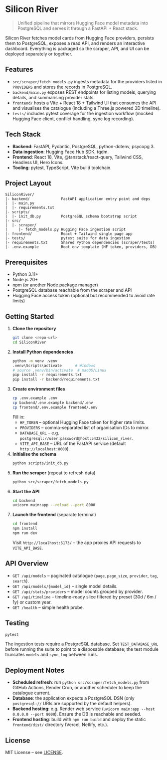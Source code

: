 # Silicon River

> Unified pipeline that mirrors Hugging Face model metadata into PostgreSQL and serves it through a FastAPI + React stack.

Silicon River fetches model cards from Hugging Face providers, persists them to PostgreSQL, exposes a read API, and renders an interactive dashboard. Everything is packaged so the scraper, API, and UI can be deployed separately or together.

## Features
- `src/scraper/fetch_models.py` ingests metadata for the providers listed in `PROVIDERS` and stores the records in PostgreSQL.
- `backend/main.py` exposes REST endpoints for listing models, querying details, and summarising provider stats.
- `frontend/` hosts a Vite + React 18 + Tailwind UI that consumes the API and visualises the catalogue (including a Three.js powered 3D timeline).
- `tests/` includes pytest coverage for the ingestion workflow (mocked Hugging Face client, conflict handling, sync log recording).

## Tech Stack
- **Backend**: FastAPI, Pydantic, PostgreSQL, python-dotenv, psycopg 3.
- **Data ingestion**: Hugging Face Hub SDK, tqdm.
- **Frontend**: React 18, Vite, @tanstack/react-query, Tailwind CSS, Headless UI, Hero Icons.
- **Tooling**: pytest, TypeScript, Vite build toolchain.

## Project Layout
```text
SiliconRiver/
|- backend/              FastAPI application entry point and deps
|  |- main.py
|  |- requirements.txt
|- scripts/
|  |- init_db.py         PostgreSQL schema bootstrap script
|- src/
|  |- scraper/
|     |- fetch_models.py Hugging Face ingestion script
|- frontend/             React + Tailwind single page app
|- tests/                pytest suite for data ingestion
|- requirements.txt      Shared Python dependencies (scraper/tests)
|- .env.example          Root env template (HF token, providers, DB)
```

## Prerequisites
- Python 3.11+
- Node.js 20+
- npm (or another Node package manager)
- PostgreSQL database reachable from the scraper and API
- Hugging Face access token (optional but recommended to avoid rate limits)

## Getting Started
1. **Clone the repository**
   ```bash
   git clone <repo-url>
   cd SiliconRiver
   ```
2. **Install Python dependencies**
   ```bash
   python -m venv .venv
   .venv\Scripts\activate      # Windows
   # source .venv/bin/activate  # macOS/Linux
   pip install -r requirements.txt
   pip install -r backend/requirements.txt
   ```
3. **Create environment files**
   ```bash
   cp .env.example .env
   cp backend/.env.example backend/.env
   cp frontend/.env.example frontend/.env
   ```
   Fill in:
   - `HF_TOKEN` – optional Hugging Face token for higher rate limits.
   - `PROVIDERS` – comma-separated list of organisation IDs to mirror.
   - `DATABASE_URL` – e.g. `postgresql://user:password@host:5432/silicon_river`.
   - `VITE_API_BASE` – URL of the FastAPI service (default `http://localhost:8000`).
4. **Initialise the schema**
   ```bash
   python scripts/init_db.py
   ```
5. **Run the scraper** (repeat to refresh data)
   ```bash
   python src/scraper/fetch_models.py
   ```
6. **Start the API**
   ```bash
   cd backend
   uvicorn main:app --reload --port 8000
   ```
7. **Launch the frontend** (separate terminal)
   ```bash
   cd frontend
   npm install
   npm run dev
   ```
   Visit `http://localhost:5173/` – the app proxies API requests to `VITE_API_BASE`.

## API Overview
- `GET /api/models` – paginated catalogue (`page`, `page_size`, `provider`, `tag`, `search`).
- `GET /api/models/{model_id}` – single model details.
- `GET /api/stats/providers` – model counts grouped by provider.
- `GET /api/timeline` – timeline-ready slice filtered by preset (30d / 6m / 1y) or custom year.
- `GET /health` – simple health probe.

## Testing
```bash
pytest
```
The ingestion tests require a PostgreSQL database. Set `TEST_DATABASE_URL` before running the suite to point to a disposable database; the test module truncates `models` and `sync_log` between runs.

## Deployment Notes
- **Scheduled refresh**: run `python src/scraper/fetch_models.py` from GitHub Actions, Render Cron, or another scheduler to keep the catalogue current.
- **Database**: the application expects a PostgreSQL DSN (only `postgresql://` URIs are supported by the default helpers).
- **Backend hosting**: e.g. Render web service (`uvicorn main:app --host 0.0.0.0 --port 8000`). Ensure the DB is reachable and seeded.
- **Frontend hosting**: build with `npm run build` and deploy the static `frontend/dist/` directory (Vercel, Netlify, etc.).

## License
MIT License – see [LICENSE](LICENSE).
